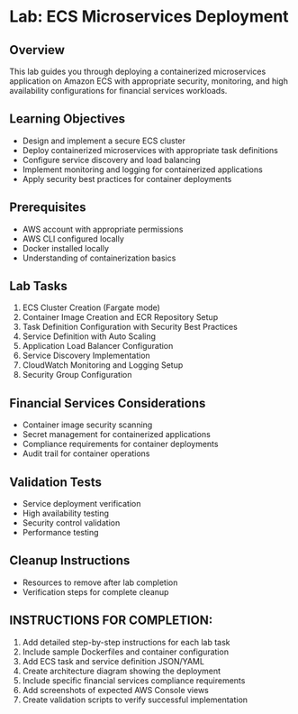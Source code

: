 # Lab: ECS Microservices Deployment

## Overview
This lab guides you through deploying a containerized microservices application on Amazon ECS with appropriate security, monitoring, and high availability configurations for financial services workloads.

## Learning Objectives
- Design and implement a secure ECS cluster
- Deploy containerized microservices with appropriate task definitions
- Configure service discovery and load balancing
- Implement monitoring and logging for containerized applications
- Apply security best practices for container deployments

## Prerequisites
- AWS account with appropriate permissions
- AWS CLI configured locally
- Docker installed locally
- Understanding of containerization basics

## Lab Tasks
1. ECS Cluster Creation (Fargate mode)
2. Container Image Creation and ECR Repository Setup
3. Task Definition Configuration with Security Best Practices
4. Service Definition with Auto Scaling
5. Application Load Balancer Configuration
6. Service Discovery Implementation
7. CloudWatch Monitoring and Logging Setup
8. Security Group Configuration

## Financial Services Considerations
- Container image security scanning
- Secret management for containerized applications
- Compliance requirements for container deployments
- Audit trail for container operations

## Validation Tests
- Service deployment verification
- High availability testing
- Security control validation
- Performance testing

## Cleanup Instructions
- Resources to remove after lab completion
- Verification steps for complete cleanup

## INSTRUCTIONS FOR COMPLETION:
1. Add detailed step-by-step instructions for each lab task
2. Include sample Dockerfiles and container configuration
3. Add ECS task and service definition JSON/YAML
4. Create architecture diagram showing the deployment
5. Include specific financial services compliance requirements
6. Add screenshots of expected AWS Console views
7. Create validation scripts to verify successful implementation
